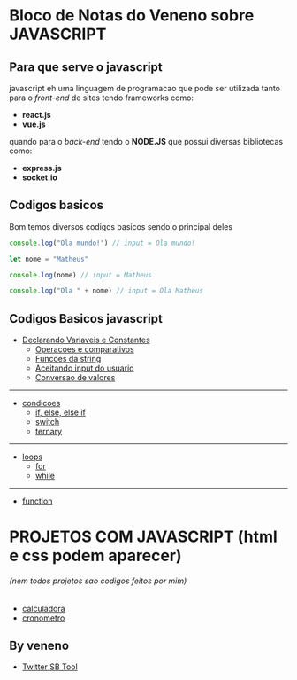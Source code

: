 # Bloco de Notas do Veneno sobre **JAVASCRIPT**

## Para que serve o javascript

javascript eh uma linguagem de programacao que pode ser utilizada tanto para o *front-end* de sites tendo frameworks como:
* **react.js**
* **vue.js**

 quando para o *back-end* tendo o **NODE.JS** que possui diversas bibliotecas como:

 * **express.js**
 * **socket.io**


## Codigos basicos

Bom temos diversos codigos basicos sendo o principal deles

~~~javascript
console.log("Ola mundo!") // input = Ola mundo!

let nome = "Matheus"

console.log(nome) // input = Matheus

console.log("Ola " + nome) // input = Ola Matheus
~~~

## Codigos Basicos javascript

- [Declarando Variaveis e Constantes](/javascript%20puro/pt1/let%20e%20const.md)
    - [Operacoes e comparativos](/javascript%20puro/pt1/operacoes%20e%20comparativos.md)
    - [Funcoes da string](/javascript%20puro/pt1/funcoes%20da%20string.md)
    - [Aceitando input do usuario](/javascript%20puro/pt1/aceitando%20input.md)
    - [Conversao de valores](/javascript%20puro/pt1/conversao%20de%20valores.md)
------
- [condicoes](/javascript%20puro/pt2/condicoes.md)
    - [if, else, else if](/javascript%20puro/pt2/if.md)
    - [switch](/javascript%20puro/pt2/switch.md)
    - [ternary](/javascript%20puro/pt2/ternary.md)
------
- [loops](/javascript%20puro/pt3/loops.md)
    - [for](/javascript%20puro/pt3/for.md)
    - [while](/javascript%20puro/pt3/while.md)

----------------
- [function](/javascript%20puro/pt4/function.md)
# PROJETOS COM JAVASCRIPT (html e css podem aparecer)
###### (nem todos projetos sao codigos feitos por mim)

- [calculadora](https://github.com/veeneno/Projects/tree/main/calc)
- [cronometro](https://github.com/veeneno/Projects/tree/main/cronometro)

## By veneno

- [Twitter SB Tool](https://github.com/veeneno/Projects/tree/main/veneno%20Twitter%20Tools)
